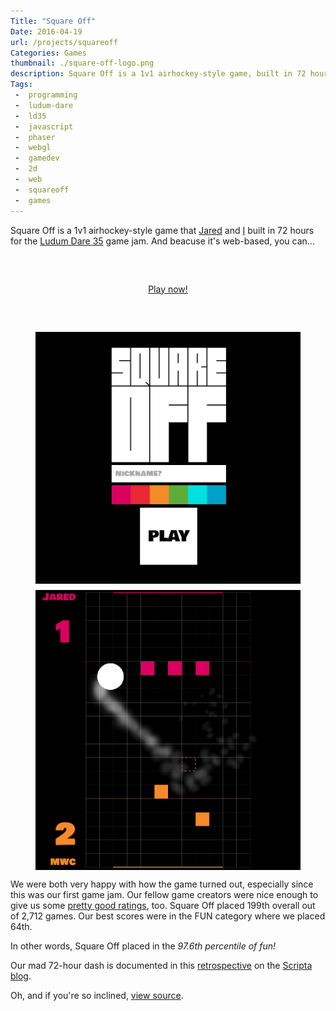 ```yaml
---
Title: "Square Off"
Date: 2016-04-19
url: /projects/squareoff
Categories: Games
thumbnail: ./square-off-logo.png
description: Square Off is a 1v1 airhockey-style game, built in 72 hours for [LD35](http://ludumdare.com/compo/2016/04/13/welcome-to-ludum-dare-35/).
Tags:
 -  programming
 -  ludum-dare
 -  ld35
 -  javascript
 -  phaser
 -  webgl
 -  gamedev
 -  2d
 -  web
 -  squareoff
 -  games
---
```


Square Off is a 1v1 airhockey-style game that [Jared][jared] and [I][mwcz]
built in 72 hours for the [Ludum Dare 35][ld35] game jam. And beacuse it's
web-based, you can...

<center style="margin: 60px auto;">
<a class="pbp-btn" href="http://sqoff.com">Play now!</a>
</center>

<style>
.sqoff-grid {
    display: grid;
    grid-template-columns: repeat(auto-fill, minmax(300px, 1fr));
    grid-gap: 10px;
}
</style>

<figure class="sqoff-grid">
    <img src="title.png" alt="Square Off title screen" />
    <img src="screenshot.png" alt="Square Off gameplay" />
</figure>

We were both very happy with how the game turned out, especially since this was
our first game jam. Our fellow game creators were nice enough to give us some
[pretty good ratings][ld35-sqoff], too. Square Off placed 199th overall out of
2,712 games. Our best scores were in the FUN category where we placed 64th.

In other words, Square Off placed in the _97.6th percentile of fun!_

Our mad 72-hour dash is documented in this [retrospective][retro] on the
[Scripta blog][scripta].

Oh, and if you're so inclined, [view source][source].

<div hidden>
    <img hidden src="square-off-logo.png">
</div>

[fb]: https://www.facebook.com/zorbio/
[scripta]: http://scripta.co/
[mwcz]: https://twitter.com/mwcz/
[jared]: https://twitter.com/caramelcode/
[ld35]: http://ludumdare.com/compo/2016/04/13/welcome-to-ludum-dare-35/
[ld35-sqoff]: http://ludumdare.com/compo/ludum-dare-35/?action=preview&uid=91554
[play]: http://sqoff.com/
[retro]: http://scripta.co/articles/squareoff-ld35/
[source]: https://github.com/ScriptaGames/SquareOff/
